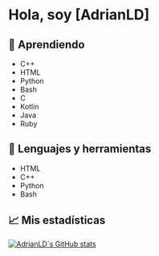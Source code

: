 # Hola, soy [AdrianLD]

## 📖 Aprendiendo
- C++
- HTML
- Python
- Bash
- C
- Kotlin
- Java
- Ruby

## 🧰 Lenguajes y herramientas
- HTML
- C++
- Python
- Bash

## 📈 Mis estadísticas
[![AdrianLD´s GitHub stats](https://github-readme-stats.vercel.app/api?username=AdrianLD)](https://github.com/anuraghazra/github-readme-stats)
